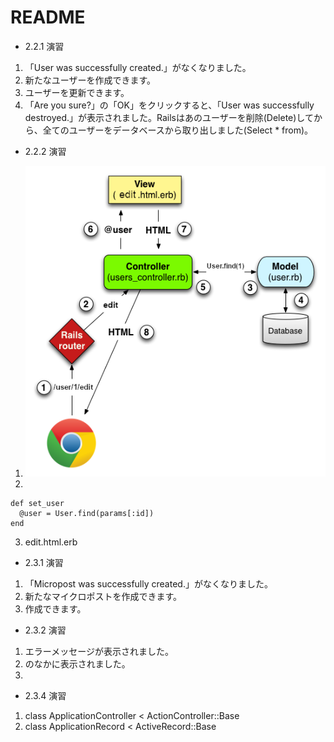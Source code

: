 # README

* 2.2.1 演習
 1. 「User was successfully created.」がなくなりました。
 2. 新たなユーザーを作成できます。
 3. ユーザーを更新できます。
 4. 「Are you sure?」の「OK」をクリックすると、「User was successfully destroyed.」が表示されました。Railsはあのユーザーを削除(Delete)してから、全てのユーザーをデータベースから取り出しました(Select * from)。

* 2.2.2 演習
 1. ![/users/1/edit](/public/image/edit.png?raw=true)
 2. 
 ```
 def set_user
   @user = User.find(params[:id])
 end
 ```
 3. edit.html.erb

* 2.3.1 演習
 1. 「Micropost was successfully created.」がなくなりました。
 2. 新たなマイクロポストを作成できます。
 3. 作成できます。

* 2.3.2 演習
 1. エラーメッセージが表示されました。
 2. <div id="error_explanation">のなかに表示されました。
 3. 
 
* 2.3.4 演習
 1. class ApplicationController < ActionController::Base
 2. class ApplicationRecord < ActiveRecord::Base